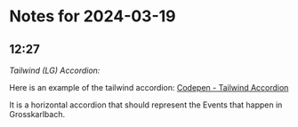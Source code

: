# Notes for 2024-03-19

## 12:27

*Tailwind (LG) Accordion:*

Here is an example of the tailwind accordion: [Codepen - Tailwind Accordion](https://codepen.io/numerical/pen/MWpZwxB)

It is a horizontal accordion that should represent the Events that happen in Grosskarlbach. 
